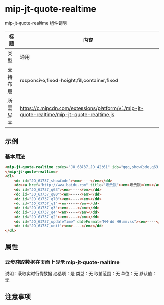 # mip-jt-quote-realtime

mip-jt-quote-realtime 组件说明

| 标题   | 内容                                       |
| ---- | ---------------------------------------- |
| 类型   | 通用                                       |
| 支持布局 | responsive,fixed-height,fill,container,fixed |
| 所需脚本 | https://c.mipcdn.com/extensions/platform/v1/mip-jt-quote-realtime/mip-jt-quote-realtime.js |

## 示例

### 基本用法
```html
<mip-jt-quote-realtime codes="JO_63737,JO_42261" ids="qqq,showCode,q63,q70,q80,q1,q3,q2,q4,updateTime,unit">
</mip-jt-quote-realtime>
<dl>
	<dd id="JO_63737_showCode"><em>----</em></dd>
	<dd><a href="http://www.baidu.com" title="粤贵银"><em>粤贵银</em></a></dd>
	<dd id="JO_63737_q63"><em>----</em></dd>
	<dd id="JO_63737_q80"><em>----</em></dd>
	<dd id="JO_63737_q70"><em>----</em></dd>
	<dd id="JO_63737_q1"><em>----</em></dd>
	<dd id="JO_63737_q3"><em>----</em></dd>
	<dd id="JO_63737_q4"><em>----</em></dd>
	<dd id="JO_63737_q2"><em>----</em></dd>
	<dd id="JO_63737_updateTime" dateFormat="MM-dd HH:mm:ss"><em>----</em></dd>
	<dd id="JO_63737_unit"><em>----</em></dd>
</dl>
```

## 属性

### 异步获取数据在页面上显示 mip-jt-quote-realtime

说明：获取实时行情数据
必选项：是
类型：无
取值范围：无
单位：无
默认值：无

## 注意事项

